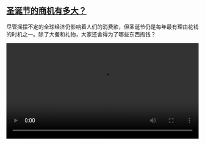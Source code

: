 <!--1703580423000-->
[圣诞节的商机有多大？](https://www.dw.com/zh/%E5%9C%A3%E8%AF%9E%E8%8A%82%E7%9A%84%E5%95%86%E6%9C%BA%E6%9C%89%E5%A4%9A%E5%A4%A7%EF%BC%9F/a-67821265)
------

<p>尽管摇摆不定的全球经济仍影响着人们的消费欲，但圣诞节仍是每年最有理由花钱的时机之一。除了大餐和礼物，大家还舍得为了哪些东西掏钱？</small></p><video src="https://tvdownloaddw-a.akamaihd.net/dwtv_video/flv/vdt_zh/2023/bchi231225_001_xmasbiz_AVC_1280x720.mp4" controls style="width:100%"></video>
